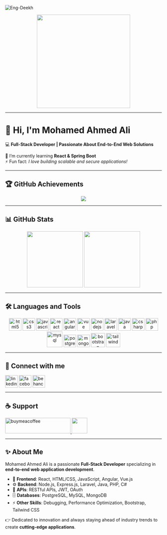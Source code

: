 <!-- Profile Views -->
<p align="left"> 
  <img src="https://komarev.com/ghpvc/?username=Eng-Deekh&label=Profile%20views&color=0e75b6&style=flat" alt="Eng-Deekh" /> 
</p>

<!-- Profile Banner / Avatar -->
<p align="center">
  <img src="https://cdn.dribbble.com/users/1162077/screenshots/3848914/programmer.gif" width="300px" />
</p>

---

# 👋 Hi, I'm Mohamed Ahmed Ali
💻 **Full-Stack Developer | Passionate About End-to-End Web Solutions**  

🌱 I’m currently learning **React & Spring Boot**  
⚡ Fun fact: *I love building scalable and secure applications!*  

---

## 🏆 GitHub Achievements
<p align="center">
  <img src="https://github-profile-trophy.vercel.app/?username=Eng-Deekh&theme=radical&no-frame=true&no-bg=false&margin-w=15" />
</p>

---

## 📊 GitHub Stats
<p align="center">
  <img src="https://github-readme-stats.vercel.app/api?username=Eng-Deekh&show_icons=true&theme=radical" height="180" />
  <img src="https://github-readme-stats.vercel.app/api/top-langs/?username=Eng-Deekh&layout=compact&theme=radical" height="180" />
</p>

---

## 🛠️ Languages and Tools
<p align="center"> 
  <!-- Frontend -->
  <img src="https://cdn.worldvectorlogo.com/logos/html-1.svg" alt="html5" width="40" height="40"/> 
  <img src="https://cdn.worldvectorlogo.com/logos/css-3.svg" alt="css3" width="40" height="40"/> 
  <img src="https://cdn.worldvectorlogo.com/logos/logo-javascript.svg" alt="javascript" width="40" height="40"/> 
  <img src="https://cdn.worldvectorlogo.com/logos/react-2.svg" alt="react" width="40" height="40"/> 
  <img src="https://cdn.worldvectorlogo.com/logos/angular-icon-1.svg" alt="angular" width="40" height="40"/> 
  <img src="https://cdn.worldvectorlogo.com/logos/vue-js-4.svg" alt="vue" width="40" height="40"/> 

  <!-- Backend -->
  <img src="https://cdn.worldvectorlogo.com/logos/nodejs-icon.svg" alt="nodejs" width="40" height="40"/> 
  <img src="https://cdn.worldvectorlogo.com/logos/laravel-2.svg" alt="laravel" width="40" height="40"/> 
  <img src="https://cdn.worldvectorlogo.com/logos/java-4.svg" alt="java" width="40" height="40"/> 
  <img src="https://cdn.worldvectorlogo.com/logos/c--4.svg" alt="csharp" width="40" height="40"/> 
  <img src="https://cdn.worldvectorlogo.com/logos/php-1.svg" alt="php" width="40" height="40"/> 

  <!-- Databases -->
  <img src="https://cdn.worldvectorlogo.com/logos/mysql-4.svg" alt="mysql" width="50" height="50"/> 
  <img src="https://cdn.worldvectorlogo.com/logos/postgresql.svg" alt="postgresql" width="40" height="40"/> 
  <img src="https://cdn.worldvectorlogo.com/logos/mongodb-icon-1.svg" alt="mongodb" width="40" height="40"/> 

  <!-- UI Frameworks -->
  <img src="https://cdn.worldvectorlogo.com/logos/bootstrap-5-1.svg" alt="bootstrap" width="45" height="45"/> 
  <img src="https://cdn.worldvectorlogo.com/logos/tailwindcss.svg" alt="tailwind" width="45" height="45"/> 
</p>

---

## 🤝 Connect with me
<p align="left">
<a href="https://linkedin.com/in/your-linkedin" target="blank"><img align="center" src="https://cdn-icons-png.flaticon.com/512/174/174857.png" alt="linkedin" height="40" width="40" /></a>
<a href="https://facebook.com/your-facebook" target="blank"><img align="center" src="https://cdn-icons-png.flaticon.com/512/733/733547.png" alt="facebook" height="40" width="40" /></a>
<a href="https://behance.net/your-behance" target="blank"><img align="center" src="https://cdn-icons-png.flaticon.com/512/145/145799.png" alt="behance" height="40" width="40" /></a>
</p>

---

## ☕ Support
<p>
  <a href="https://www.buymeacoffee.com/yourlink" target="_blank">
    <img src="https://cdn.buymeacoffee.com/buttons/v2/default-yellow.png" height="50" width="210" alt="buymeacoffee" />
  </a>
  <a href="https://buymeacoffee.com/yourlink" target="_blank">
    <img src="https://img.shields.io/badge/Donate-Buy%20Me%20a%20Coffee-black?style=for-the-badge&logo=buymeacoffee" height="50"/>
  </a>
</p>

---

## ✨ About Me
Mohamed Ahmed Ali is a passionate **Full-Stack Developer** specializing in **end-to-end web application development**.  

- 🎨 **Frontend**: React, HTML/CSS, JavaScript, Angular, Vue.js  
- ⚙️ **Backend**: Node.js, Express.js, Laravel, Java, PHP, C#  
- 🔑 **APIs**: RESTful APIs, JWT, OAuth  
- 🗄️ **Databases**: PostgreSQL, MySQL, MongoDB  
- ⚡ **Other Skills**: Debugging, Performance Optimization, Bootstrap, Tailwind CSS  

👉 Dedicated to innovation and always staying ahead of industry trends to create **cutting-edge applications**.  
